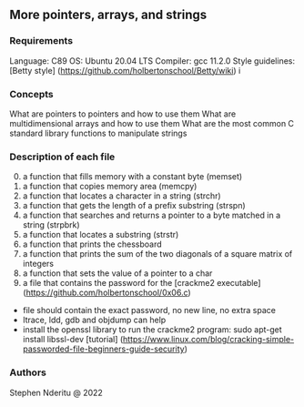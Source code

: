 ## More pointers, arrays, and strings
### Requirements
Language: C89
OS: Ubuntu 20.04 LTS
Compiler: gcc 11.2.0
Style guidelines: [Betty style] (https://github.com/holbertonschool/Betty/wiki)
i
### Concepts
What are pointers to pointers and how to use them
What are multidimensional arrays and how to use them
What are the most common C standard library functions to manipulate strings
### Description of each file
0. a function that fills memory with a constant byte (memset)
1. a function that copies memory area (memcpy)
2. a function that locates a character in a string (strchr)
3. a function that gets the length of a prefix substring (strspn)
4. a function that searches and returns a pointer to a byte matched in a string (strpbrk)
5. a function that locates a substring (strstr)
6. a function that prints the chessboard
7. a function that prints the sum of the two diagonals of a square matrix of integers
8. a function that sets the value of a pointer to a char
9. a file that contains the password for the [crackme2 executable] (https://github.com/holbertonschool/0x06.c)
* file should contain the exact password, no new line, no extra space
* ltrace, ldd, gdb and objdump can help
* install the openssl library to run the crackme2 program: sudo apt-get install libssl-dev
[tutorial] (https://www.linux.com/blog/cracking-simple-passworded-file-beginners-guide-security)
### Authors
Stephen Nderitu @ 2022
